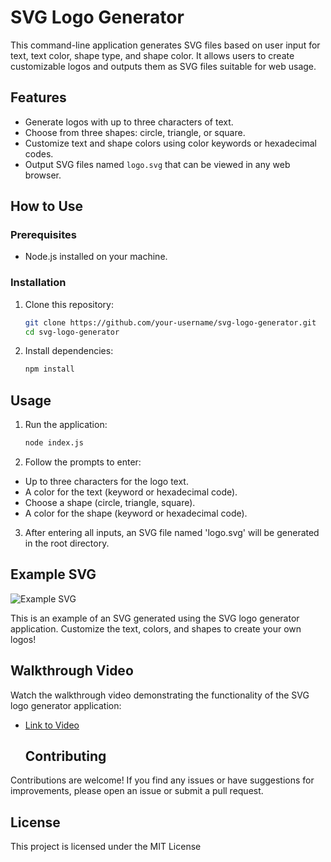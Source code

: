 # SVG Logo Generator

This command-line application generates SVG files based on user input for text, text color, shape type, and shape color. It allows users to create customizable logos and outputs them as SVG files suitable for web usage.

## Features

- Generate logos with up to three characters of text.
- Choose from three shapes: circle, triangle, or square.
- Customize text and shape colors using color keywords or hexadecimal codes.
- Output SVG files named `logo.svg` that can be viewed in any web browser.

## How to Use

### Prerequisites

- Node.js installed on your machine.

### Installation

1. Clone this repository:
   ```bash
   git clone https://github.com/your-username/svg-logo-generator.git
   cd svg-logo-generator

2. Install dependencies:
   ```bash
   npm install

## Usage

1. Run the application:
   ```bash
   node index.js

2. Follow the prompts to enter:
- Up to three characters for the logo text.
- A color for the text (keyword or hexadecimal code).
- Choose a shape (circle, triangle, square).
- A color for the shape (keyword or hexadecimal code).

3. After entering all inputs, an SVG file named 'logo.svg' will be generated in the root directory.

## Example SVG

![Example SVG]([example-logo.svg](http://127.0.0.1:5500/logo.svg))

This is an example of an SVG generated using the SVG logo generator application. Customize the text, colors, and shapes to create your own logos!


## Walkthrough Video

Watch the walkthrough video demonstrating the functionality of the SVG logo generator application:
- [Link to Video](https://drive.google.com/file/d/1FAVkqnghtFZrWEwsRgPXdSpJg03-ostX/view)

  ## Contributing
Contributions are welcome! If you find any issues or have suggestions for improvements, please open an issue or submit a pull request.

## License
This project is licensed under the MIT License
  

